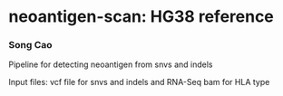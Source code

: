 # neoantigen-scan: HG38 reference #

### Song Cao ###

Pipeline for detecting neoantigen from snvs and indels

Input files: vcf file for snvs and indels and RNA-Seq bam for HLA type 
